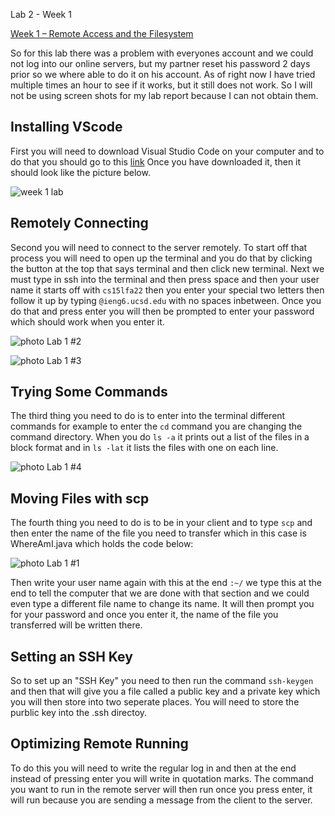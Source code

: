 Lab 2 - Week 1

[Week 1 – Remote Access and the Filesystem](https://ucsd-cse15l-f22.github.io/week/week1/)

So for this lab there was a problem with everyones account and we could not log into our online servers, but my partner reset his password 2 days prior so we where able to do it on his account. As of right now I have tried multiple times an hour to see if it works, but it still does not work. So I will not be using screen shots for my lab report because I can not obtain them.

## Installing VScode
First you will need to download Visual Studio Code on your computer and to do that you should go to this [link](https://code.visualstudio.com/)
Once you have downloaded it, then it should look like the picture below.

![week 1 lab](https://user-images.githubusercontent.com/66755589/193378429-4e348244-e4c5-4c7b-9ab1-0e45f0ea01f7.png)

## Remotely Connecting
Second you will need to connect to the server remotely. To start off that process you will need to open up the terminal and you do that by clicking the button at the top that says terminal and then click new terminal. Next we must type in ssh into the terminal and then press space and then your user name it starts off with `cs15lfa22` then you enter your special two letters then follow it up by typing `@ieng6.ucsd.edu` with no spaces inbetween. Once you do that and press enter you will then be prompted to enter your password which should work when you enter it.

![photo Lab 1 #2](https://user-images.githubusercontent.com/66755589/195947507-d12b8d1d-0f87-4ea8-afa2-5088ca3be87a.png)

![photo Lab 1 #3](https://user-images.githubusercontent.com/66755589/195947627-3b85be8e-f1a1-4812-b076-cfcd6f4ded8f.png)

## Trying Some Commands
The third thing you need to do is to enter into the terminal different commands for example to enter the `cd` command you are changing the command directory. When you do `ls -a` it prints out a list of the files in a block format and in `ls -lat` it lists the files with one on each line.

![photo Lab 1 #4](https://user-images.githubusercontent.com/66755589/195947998-fbe1a69c-67d0-418a-af73-cab3ffc22778.png)

## Moving Files with scp
The fourth thing you need to do is to be in your client and to type `scp` and then enter the name of the file you need to transfer which in this case is WhereAmI.java which holds the code below:

![photo Lab 1 #1](https://user-images.githubusercontent.com/66755589/195941854-7c9194c8-c549-482a-a35f-b92de0136435.png)

Then write your user name again with this at the end `:~/` we type this at the end to tell the computer that we are done with that section and we could even type a different file name to change its name. It will then prompt you for your password and once you enter it, the name of the file you transferred will be written there.

## Setting an SSH Key
So to set up an "SSH Key" you need to then run the command `ssh-keygen` and then that will give you a file called a public key and a private key which you will then store into two seperate places. You will need to store the purblic key into the .ssh directoy.

## Optimizing Remote Running
To do this you will need to write the regular log in and then at the end instead of pressing enter you will write in quotation marks. The command you want to run in the remote server will then run once you press enter, it will run because you are sending a message from the client to the server.
